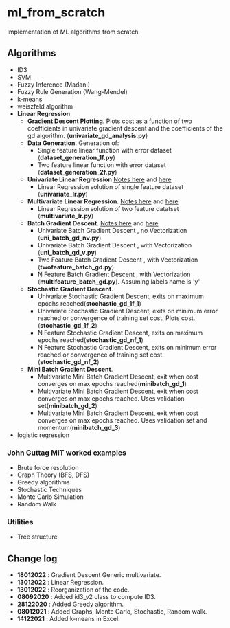 # ml_from_scratch

Implementation of ML algorithms from scratch

## Algorithms

- ID3
- SVM
- Fuzzy Inference (Madani)
- Fuzzy Rule Generation (Wang-Mendel)
- k-means
- weiszfeld algorithm
- **Linear Regression**
  - **Gradient Descent Plotting**. Plots cost as a function of two coefficients in univariate gradient descent and the coefficients of the gd algorithm. (**univariate_gd_analysis.py**)
  - **Data Generation**. Generation of:
    - Single feature linear function with error dataset (**dataset_generation_1f.py**)
    - Two feature linear function with error dataset (**dataset_generation_2f.py**)
  - **Univariate Linear Regression** [Notes here](https://carmelgafa.com/tags/linear-regression/) and [here](https://carmelgafa.com/post/ml_linearreg_univariatepython/)
    - Linear Regression solution of single feature dataset (**univariate_lr.py**)
  - **Multivariate Linear Regression**. [Notes here](https://carmelgafa.com/post/ml_linearreg_multivariate/) and [here](https://carmelgafa.com/post/ml_linearreg_multivariatepython/)
    - Linear Regression solution of two feature datatset (**multivariate_lr.py**)
  - **Batch Gradient Descent**. [Notes here](https://carmelgafa.com/post/ml_linearreg_gradientdescent/) and [here](https://carmelgafa.com/post/ml_linearreg_multivariatedescent/)
    - Univariate Batch Gradient Descent , no Vectorization (**uni_batch_gd_nv.py**)
    - Univariate Batch Gradient Descent , with Vectorization (**uni_batch_gd_v.py**)
    - Two Feature Batch Gradient Descent , with Vectorization (**twofeature_batch_gd.py**)
    - N Feature Batch Gradient Descent , with Vectorization (**multifeature_batch_gd.py**). Assuming labels name is 'y'
  - **Stochastic Gradient Descent**.
    - Univariate Stochastic Gradient Descent, exits on maximum epochs reached(**stochastic_gd_1f_1**)
    - Univariate Stochastic Gradient Descent, exits on minimum error reached or convergence of training set cost. Plots cost. (**stochastic_gd_1f_2**)
    - N Feature Stochastic Gradient Descent, exits on maximum epochs reached(**stochastic_gd_nf_1**)
    - N Feature Stochastic Gradient Descent, exits on minimum error reached or convergence of training set cost.(**stochastic_gd_nf_2**)
  - **Mini Batch Gradient Descent**.
    - Multivariate Mini Batch Gradient Descent, exit when cost converges on max epochs reached(**minibatch_gd_1**)
    - Multivariate Mini Batch Gradient Descent,  exit when cost converges on max epochs reached. Uses validation set(**minibatch_gd_2**)
    - Multivariate Mini Batch Gradient Descent,  exit when cost converges on max epochs reached. Uses validation set and momentum(**minibatch_gd_3**)
- logistic regression

### John Guttag MIT worked examples

- Brute force resolution
- Graph Theory (BFS, DFS)
- Greedy algorithms
- Stochastic Techniques
- Monte Carlo Simulation
- Random Walk

### Utilities

- Tree structure

## Change log

- **18012022** : Gradient Descent Generic multivariate.
- **13012022** : Linear Regression.
- **13012022** : Reorganization of the code.
- **08092020** : Added id3_v2 class to compute ID3.
- **28122020** : Added Greedy algorithm.
- **08012021** : Added Graphs, Monte Carlo, Stochastic, Random walk.
- **14122021** : Added k-means in Excel.
